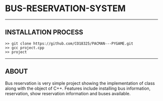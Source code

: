# BUS-RESERVATION-SYSTEM

<hr>

## INSTALLATION PROCESS
```
>> git clone https://github.com/CO18325/PACMAN---PYGAME.git
>> gcc project.cpp
>> project

```
<hr>

## ABOUT
Bus reservation is very simple project showing the implementation of class along with the object of C++. Features include installing bus information, reservation, show reservation information and buses available.

